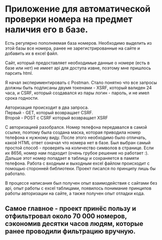 # Приложение для автоматической проверки номера на предмет наличия его в базе.
Есть регулярно пополняемая база номеров. Необходимо выделить из этой базы все номера, ранее не зарегистрированные на сайте и добавить их в excel файл.

Сайт, который предоставляет необходимые данные о номере (есть в базе или нет) не имеет api для доступа извне, поэтому мне пришлось парсить html.

Я начал экспериментировать с Postman.
Стало понятно что все запросы должны быть подписаны двумя токенами - XSRF, который валиден 24 часа, и CSRF, который создавался из пары логин - пароль, и не имел срока годности. 

Авторизация происходит в два запроса.   
Первый - GET, который возвращает CSRF.  
Второй - POST с CSRF который возвращает XSRF  

С авторизацией разобрался. Номер телефона передавался в самой ссылке, поэтому была создана маска, которая приводила номер телефона к нужному виду. После этого необходимо было отличать, какой HTML ответ означал что номера нет в базе. 
Был выбран самый простой способ - проверять на количество символов в странице. Если их 8656, номер нам подходит (очень грубое решение но работает :). 
Дальше этот номер попадает в таблицу и сохраняется в памяти телефона. Работа с входным и выходным excel файлом происходит с помощью сторонней библиотеки.
Проект писался по принципу лишь бы работало.

В процессе написания был получен опыт взаимодействия с сайтами без api, опыт работы с excel таблицами, появилось понимание принципов работы авторизации на сайте, а также получен опыт отладки кода. 

## Самое главное - проект принёс пользу и отфильтровал около 70 000 номеров, сэкономив десятки часов людям, которые ранее проводили фильтрацию вручную.

